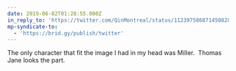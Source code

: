 ```yaml
---
date: 2019-06-02T01:28:55.000Z
in_reply_to: 'https://twitter.com/QinMontreal/status/1123975868714508288'
mp-syndicate-to:
  - 'https://brid.gy/publish/twitter'
---
```


The only character that fit the image I had in my head was Miller. &nbsp;Thomas Jane looks the part.
